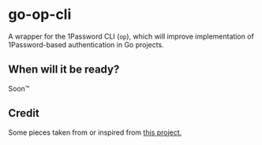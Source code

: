 # go-op-cli
A wrapper for the 1Password CLI (`op`), which will improve implementation of 1Password-based authentication in Go projects.  

## When will it be ready?
Soon™

## Credit
Some pieces taken from or inspired from [this project.](github.com/dvcrn/go-1password-cli)
